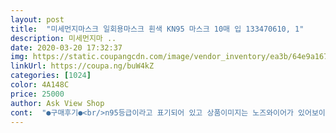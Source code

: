 ```yaml
---
layout: post 
title:  "미세먼지마스크 일회용마스크 흰색 KN95 마스크 10매 입 133470610, 1" 
description: 미세먼지마 ..
date: 2020-03-20 17:32:37 
img: https://static.coupangcdn.com/image/vendor_inventory/ea3b/64e9a1671a6bed5a756d9f3aa2e1e23d0f6a3fa880cbdd92723799245adc.png 
linkUrl: https://coupa.ng/buW4kZ 
categories: [1024] 
color: 4A148C 
price: 25000 
author: Ask View Shop 
cont:  "●구매후기●<br/>n95등급이라고 표기되어 있고 상품이미지는 노즈와이어가 있어보이는데 실제 수령한 제품에는 노즈와이어가 없습니다.<br/> 코양옆이 살짝 뜨기때문에 면마스크보다야 낫겠지만 초미세먼지 막는 용도로는 성능이 우려됩니다.<br/><br/>답변도 없고  뭐 그랬어요!!<br/>마스키는 배송이 관건이라.<br/>.<br/>약속날짜보다<br/>상품 괜찮은데 냄새가 좀 납니다.<br/> 비닐패키지 냄새<br/>앞이 뾰족한데 누굴 찌를 것 같은 위화감을 주진 않아요.<br/> 괜찮습니다.<br/> 싸게 잘 샀네요<br/>오래 기다렸다 받았어요<br/>일주일 늦게옴요ㅠ<br/>중국제품이라 이해는 하지만 판매자 문의2번 했는데<br/>품질은 가격대비 괜찮은듯해서 ☆☆☆<br/>" 
---
```

